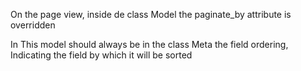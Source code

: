 
On the page view, inside de class Model the paginate_by attribute is overridden

In This model should always be in the class Meta the field ordering, Indicating the field by which it will be sorted